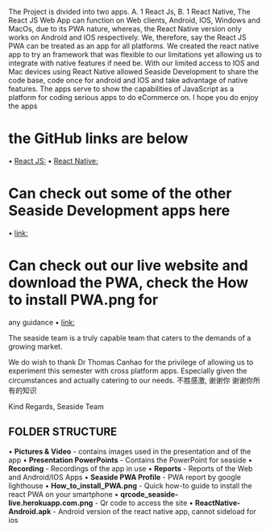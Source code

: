The Project is divided into two apps. 
A.	1 React Js,
B.	1 React Native,
The React JS Web App can function on Web clients, Android, IOS, Windows and MacOs, due to its PWA nature, whereas, the React Native version only works on Android and IOS respectively. We, therefore, say the React JS PWA can be treated as an app for all platforms. We created the react native app to try an framework that was flexible to our limitations yet allowing us to integrate with native features if need be. With our limited access to IOS and Mac devices using React Native allowed Seaside Development to share the code base, code once for android and IOS and take advantage of native features. The apps serve to show the capabilities of JavaScript as a platform for coding serious apps to do eCommerce on. I hope you do enjoy the apps

# the GitHub links are below
  •	[React JS:](https://github.com/Seaside-Development/WebApp-store)
  •	[React Native:](https://github.com/Seaside-Development/Android-ios-store) 
# Can check out some of the other Seaside Development apps here
  •	[link:](https://github.com/Seaside-Development)
# Can check out our live website and download the PWA, check the How to install PWA.png for
any guidance 
  •	[link:](http://seaside-live.herokuapp.com/)

The seaside team is a truly capable team that caters to the demands of a growing market.

We do wish to thank Dr Thomas Canhao for the privilege of allowing us to experiment this semester with cross platform apps. Especially given the circumstances and actually catering to our needs. 
不胜感激, 谢谢你
谢谢你所有的知识

Kind Regards,
Seaside Team

## FOLDER STRUCTURE
•	__Pictures & Video__ - contains images used in the presentation and of the app
•	__Presentation PowerPoints__ - Contains the PowerPoint for seaside
•	__Recording__ - Recordings of the app in use
•	__Reports__ - Reports of the Web and Android/IOS Apps
•	__Seaside PWA Profile__ - PWA report by google lighthouse
•	__How_to_install_PWA.png__ - Quick how-to guide to install the react PWA on your smartphone
•	__qrcode_seaside-live.herokuapp.com.png__ - Qr code to access the site
•	__ReactNative-Android.apk__ - Android version of the react native app, cannot sideload for ios
